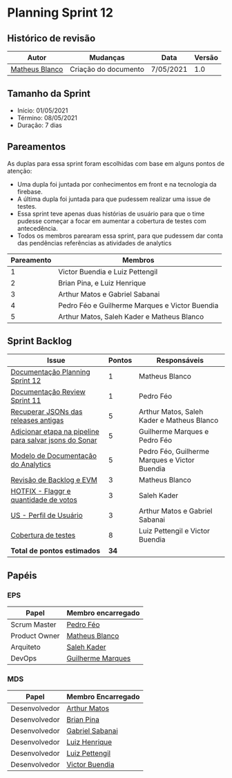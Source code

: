 # Planning Sprint 12

## Histórico de revisão

| Autor                                              | Mudanças             | Data      | Versão |
| -------------------------------------------------- | -------------------- | --------- | ------ |
| [Matheus Blanco](https://github.com/MatheusBlanco) | Criação do documento | 7/05/2021 | 1.0    |

## Tamanho da Sprint

- Início: 01/05/2021
- Término: 08/05/2021
- Duração: 7 dias

## Pareamentos

As duplas para essa sprint foram escolhidas com base em alguns pontos de atenção:

- Uma dupla foi juntada por conhecimentos em front e na tecnologia da firebase.
- A última dupla foi juntada para que pudessem realizar uma issue de testes.
- Essa sprint teve apenas duas histórias de usuário para que o time pudesse começar a focar em aumentar a cobertura de testes com antecedência.
- Todos os membros parearam essa sprint, para que pudessem dar conta das pendências referências as atividades de analytics

| Pareamento | Membros                                        |
| ---------- | ---------------------------------------------- |
| 1          | Victor Buendia e Luiz Pettengil                |
| 2          | Brian Pina, e Luiz Henrique                    |
| 3          | Arthur Matos e Gabriel Sabanai                 |
| 4          | Pedro Féo e Guilherme Marques e Victor Buendia |
| 5          | Arthur Matos, Saleh Kader e Matheus Blanco     |

## Sprint Backlog

| Issue                                                                                                             | Pontos | Responsáveis                                  |
| ----------------------------------------------------------------------------------------------------------------- | ------ | --------------------------------------------- |
| [Documentação Planning Sprint 12](https://github.com/fga-eps-mds/EPS-2020-2-G2/issues/199)                        | 1      | Matheus Blanco                                |
| [Documentação Review Sprint 11](https://github.com/fga-eps-mds/EPS-2020-2-G2/issues/200)                          | 1      | Pedro Féo                                     |
| [Recuperar JSONs das releases antigas](https://github.com/fga-eps-mds/EPS-2020-2-G2/issues/204)                   | 5      | Arthur Matos, Saleh Kader e Matheus Blanco    |
| [Adicionar etapa na pipeline para salvar jsons do Sonar](https://github.com/fga-eps-mds/EPS-2020-2-G2/issues/203) | 5      | Guilherme Marques e Pedro Féo                 |
| [Modelo de Documentação do Analytics](https://github.com/fga-eps-mds/EPS-2020-2-G2/issues/198)                    | 5      | Pedro Féo, Guilherme Marques e Victor Buendia |
| [Revisão de Backlog e EVM](https://github.com/fga-eps-mds/EPS-2020-2-G2/issues/196)                               | 3      | Matheus Blanco                                |
| [HOTFIX - Flaggr e quantidade de votos](https://github.com/fga-eps-mds/EPS-2020-2-G2/issues/191)                  | 3      | Saleh Kader                                   |
| [US - Perfil de Usuário](https://github.com/fga-eps-mds/EPS-2020-2-G2/issues/194)                                 | 3      | Arthur Matos e Gabriel Sabanai                |
| [Cobertura de testes](https://github.com/fga-eps-mds/EPS-2020-2-G2/issues/195)                                    | 8      | Luiz Pettengil e Victor Buendia               |
| **Total de pontos estimados**                                                                                     | **34** |                                               |

## Papéis

### EPS

| Papel         | Membro encarregado                                  |
| ------------- | --------------------------------------------------- |
| Scrum Master  | [Pedro Féo](https://github.com/Phe0)                |
| Product Owner | [Matheus Blanco](https://github.com/MatheusBlanco)  |
| Arquiteto     | [Saleh Kader](https://github.com/devsalula)         |
| DevOps        | [Guilherme Marques](https://github.com/guilhesme23) |

### MDS

| Papel         | Membro Encarregado                                  |
| ------------- | --------------------------------------------------- |
| Desenvolvedor | [Arthur Matos](https://github.com/Arthur-Matos)     |
| Desenvolvedor | [Brian Pina](https://github.com/DLBrianPina)        |
| Desenvolvedor | [Gabriel Sabanai](https://github.com/Sabanai104)    |
| Desenvolvedor | [Luiz Henrique](https://github.com/luiz-herique)    |
| Desenvolvedor | [Luiz Pettengil](https://github.com/LuizPettengill) |
| Desenvolvedor | [Victor Buendia](https://github.com/Victor-Buendia) |
